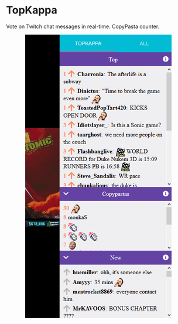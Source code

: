 # TopKappa

Vote on Twitch chat messages in real-time. CopyPasta counter.

<p align="center">
<img src="./demo.gif"/>
</p>
